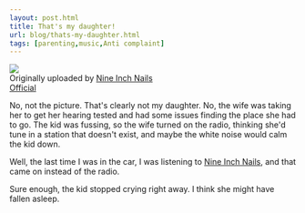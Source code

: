 ```yaml
---
layout: post.html
title: That's my daughter!
url: blog/thats-my-daughter.html
tags: [parenting,music,Anti complaint]
---
```

[![](http://farm4.static.flickr.com/3213/2827635132_ee85162b62_m.jpg)](http://www.flickr.com/photos/nineinchnails/2827635132/)  
Originally uploaded by [Nine Inch Nails   
Official](http://www.flickr.com/people/nineinchnails/)

No, not the picture. That's clearly not my daughter. No, the wife was taking her to get her hearing tested and had some issues finding the place she had to go. The kid was fussing, so the wife turned on the radio, thinking she'd tune in a station that doesn't exist, and maybe the white noise would calm the kid down.  
  
Well, the last time I was in the car, I was listening to [Nine Inch Nails](http://www.nin.com), and that came on instead of the radio.  
  
Sure enough, the kid stopped crying right away. I think she might have fallen asleep.   

